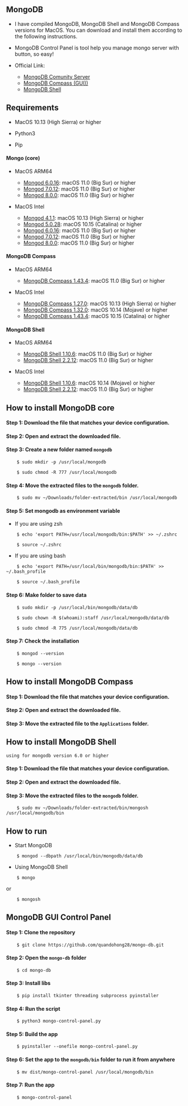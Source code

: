 ## MongoDB

- I have compiled MongoDB, MongoDB Shell and MongoDB Compass versions for MacOS. You can download and install them according to the following instructions.
- MongoDB Control Panel is tool help you manage mongo server with button, so easy!

- Official Link:

    + [MongoDB Comunity Server](https://www.mongodb.com/try/download/community)
    + [MongoDB Compass (GUI))](https://www.mongodb.com/try/download/compass)
    + [MongoDB Shell](https://www.mongodb.com/try/download/shell)


## Requirements

- MacOS 10.13 (High Sierra) or higher

- Python3

- Pip

#### Mongo (core)

- MacOS ARM64
    + [Mongod 6.0.16](https://fastdl.mongodb.org/osx/mongodb-macos-arm64-6.0.16.tgz): macOS 11.0 (Big Sur) or higher
    + [Mongod 7.0.12](https://fastdl.mongodb.org/osx/mongodb-macos-arm64-7.0.12.tgz): macOS 11.0 (Big Sur) or higher
    + [Mongod 8.0.0](https://fastdl.mongodb.org/osx/mongodb-macos-arm64-8.0.0-rc15.tgz): macOS 11.0 (Big Sur) or higher

- MacOS Intel
    + [Mongod 4.1.1](https://fastdl.mongodb.org/osx/mongodb-macos-x86_64-4.1.1.tgz): macOS 10.13 (High Sierra) or higher
    + [Mongod 5.0.28](https://fastdl.mongodb.org/osx/mongodb-macos-x86_64-5.0.28.tgz): macOS 10.15 (Catalina) or higher
    + [Mongod 6.0.16](https://fastdl.mongodb.org/osx/mongodb-macos-x86_64-6.0.16.tgz): macOS 11.0 (Big Sur) or higher
    + [Mongod 7.0.12](https://fastdl.mongodb.org/osx/mongodb-macos-x86_64-7.0.12.tgz): macOS 11.0 (Big Sur) or higher
    + [Mongod 8.0.0](https://fastdl.mongodb.org/osx/mongodb-macos-x86_64-8.0.0-rc15.tgz): macOS 11.0 (Big Sur) or higher

#### MongoDB Compass

- MacOS ARM64
    + [MongoDB Compass 1.43.4](https://downloads.mongodb.com/compass/mongodb-compass-1.43.4-darwin-arm64.dmg): macOS 11.0 (Big Sur) or higher

- MacOS Intel
    + [MongoDB Compass 1.27.0](https://downloads.mongodb.com/compass/mongodb-compass-1.27.0-darwin-x64.dmg): macOS 10.13 (High Sierra) or higher
    + [MongoDB Compass 1.32.0](https://downloads.mongodb.com/compass/mongodb-compass-1.32.0-darwin-x64.dmg): macOS 10.14 (Mojave) or higher
    + [MongoDB Compass 1.43.4](https://downloads.mongodb.com/compass/mongodb-compass-1.43.4-darwin-x64.dmg): macOS 10.15 (Catalina) or higher

#### MongoDB Shell

- MacOS ARM64
    + [MongoDB Shell 1.10.6](https://downloads.mongodb.com/compass/mongosh-1.10.6-darwin-arm64.zip): macOS 11.0 (Big Sur) or higher
    + [MongoDB Shell 2.2.12](https://downloads.mongodb.com/compass/mongosh-2.2.12-darwin-arm64.zip): macOS 11.0 (Big Sur) or higher

- MacOS Intel
    + [MongoDB Shell 1.10.6](https://downloads.mongodb.com/compass/mongosh-1.10.6-darwin-x64.zip): macOS 10.14 (Mojave) or higher
    + [MongoDB Shell 2.2.12](https://downloads.mongodb.com/compass/mongosh-2.2.12-darwin-x64.zip): macOS 11.0 (Big Sur) or higher

## How to install MongoDB core

#### Step 1: Download the file that matches your device configuration.

#### Step 2: Open and extract the downloaded file.

#### Step 3: Create a new folder named `mongodb`

```
    $ sudo mkdir -p /usr/local/mongodb

    $ sudo chmod -R 777 /usr/local/mongodb
```

#### Step 4: Move the extracted files to the `mongodb` folder.

```
    $ sudo mv ~/Downloads/folder-extracted/bin /usr/local/mongodb
```

#### Step 5: Set mongodb as environment variable

- If you are using zsh
```
    $ echo 'export PATH=/usr/local/mongodb/bin:$PATH' >> ~/.zshrc

    $ source ~/.zshrc
```

- If you are using bash

```
    $ echo 'export PATH=/usr/local/bin/mongodb/bin:$PATH' >> ~/.bash_profile

    $ source ~/.bash_profile
```

#### Step 6: Make folder to save data

```
    $ sudo mkdir -p /usr/local/bin/mongodb/data/db

    $ sudo chown -R $(whoami):staff /usr/local/mongodb/data/db

    $ sudo chmod -R 775 /usr/local/mongodb/data/db
```

#### Step 7: Check the installation

```
    $ mongod --version

    $ mongo --version
```

## How to install MongoDB Compass

#### Step 1: Download the file that matches your device configuration.

#### Step 2: Open and extract the downloaded file.

#### Step 3: Move the extracted file to the `Applications` folder.

## How to install MongoDB Shell
`using for mongodb version 6.0 or higher`

#### Step 1: Download the file that matches your device configuration.

#### Step 2: Open and extract the downloaded file.

#### Step 3: Move the extracted files to the `mongodb` folder.

```
    $ sudo mv ~/Downloads/folder-extracted/bin/mongosh /usr/local/mongodb/bin
```

## How to run

- Start MongoDB

```
    $ mongod --dbpath /usr/local/bin/mongodb/data/db
```

- Using MongoDB Shell

```
    $ mongo
```

or

```
    $ mongosh
```

## MongoDB GUI Control Panel

#### Step 1: Clone the repository

```
    $ git clone https://github.com/quandohong28/mongo-db.git
```

#### Step 2: Open the `mongo-db` folder

```
    $ cd mongo-db
```

#### Step 3: Install libs

```
    $ pip install tkinter threading subprocess pyinstaller
```

#### Step 4: Run the script

```
    $ python3 mongo-control-panel.py
```

#### Step 5: Build the app

```
    $ pyinstaller --onefile mongo-control-panel.py
```

#### Step 6: Set the app to the `mongodb/bin` folder to run it from anywhere

```
    $ mv dist/mongo-control-panel /usr/local/mongodb/bin
```

#### Step 7: Run the app

```
    $ mongo-control-panel
```
